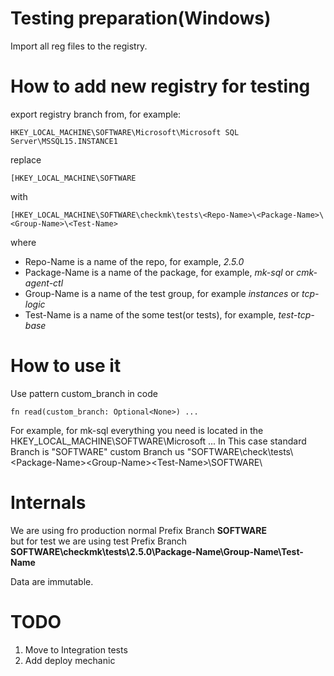 # Testing preparation(Windows)

Import all reg files to the registry.

# How to add new registry for testing

export registry branch from, for example:

```
HKEY_LOCAL_MACHINE\SOFTWARE\Microsoft\Microsoft SQL Server\MSSQL15.INSTANCE1
```

replace

```
[HKEY_LOCAL_MACHINE\SOFTWARE
```

with

```
[HKEY_LOCAL_MACHINE\SOFTWARE\checkmk\tests\<Repo-Name>\<Package-Name>\<Group-Name>\<Test-Name>
```

where

- Repo-Name is a name of the repo, for example, _2.5.0_
- Package-Name is a name of the package, for example, _mk-sql_ or _cmk-agent-ctl_
- Group-Name is a name of the test group, for example _instances_ or _tcp-logic_
- Test-Name is a name of the some test(or tests), for example, _test-tcp-base_

# How to use it

Use pattern custom_branch in code

```
fn read(custom_branch: Optional<None>) ...
```

For example, for mk-sql everything you need is located in the HKEY_LOCAL_MACHINE\SOFTWARE\Microsoft ...
In This case
standard Branch is "SOFTWARE\"
custom Branch us "SOFTWARE\check\tests\\<Repo-Name>\<Package-Name>\<Group-Name>\<Test-Name>\SOFTWARE\

# Internals

We are using fro production normal Prefix Branch
**SOFTWARE**  
but for test we are using test Prefix Branch
**SOFTWARE\checkmk\tests\2.5.0\Package-Name\Group-Name\Test-Name**

Data are immutable.

# TODO

1. Move to Integration tests
2. Add deploy mechanic
